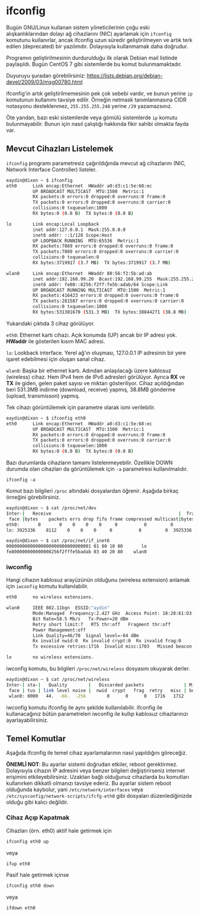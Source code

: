 # ifconfig

Bugün GNU/Linux kullanan sistem yöneticilerinin çoğu eski alışkanlıklarından dolayı ağ cihazlarını (NIC) ayarlamak için ```ifconfig``` komutunu kullanırlar, ancak ifconfig uzun süredir geliştirilmeyen ve artık terk edilen (deprecated) bir yazılımdır. Dolayısıyla kullanmamak daha doğrudur.

Programın geliştirilmesinin durdurulduğu ilk olarak Debian mail listinde paylaşıldı. Bugün CentOS 7 gibi sistemlerde bu komut bulunmamaktadır.

Duyuruyu şuradan görebilirsiniz: https://lists.debian.org/debian-devel/2009/03/msg00780.html

ifconfig'in artık geliştirilmemesinin pek çok sebebi vardır, ve bunun yerine ```ip``` komutunun kullanımı tavsiye edilir. Örneğin netmask tanımlanmasına CIDR notasyonu desteklenmez, ```255.255.255.248``` yerine ```/29``` yazamazsınız.

Öte yandan, bazı eski sistemlerde veya gömülü sistemlerde ```ip``` komutu bulunmayabilir. Bunun için nasıl çalıştığı hakkında fikir sahibi olmakta fayda var.

## Mevcut Cihazları Listelemek

```ifconfig``` programı parametresiz çağırıldığında mevcut ağ cihazlarını (NIC, Network Interface Controller) listeler.

```bash
eaydin@dixon ~ $ ifconfig
eth0      Link encap:Ethernet  HWaddr a0:d3:c1:5e:68:ec  
          UP BROADCAST MULTICAST  MTU:1500  Metric:1
          RX packets:0 errors:0 dropped:0 overruns:0 frame:0
          TX packets:0 errors:0 dropped:0 overruns:0 carrier:0
          collisions:0 txqueuelen:1000 
          RX bytes:0 (0.0 B)  TX bytes:0 (0.0 B)

lo        Link encap:Local Loopback  
          inet addr:127.0.0.1  Mask:255.0.0.0
          inet6 addr: ::1/128 Scope:Host
          UP LOOPBACK RUNNING  MTU:65536  Metric:1
          RX packets:7869 errors:0 dropped:0 overruns:0 frame:0
          TX packets:7869 errors:0 dropped:0 overruns:0 carrier:0
          collisions:0 txqueuelen:0 
          RX bytes:3719917 (3.7 MB)  TX bytes:3719917 (3.7 MB)

wlan0     Link encap:Ethernet  HWaddr 80:56:f2:5b:ad:ab  
          inet addr:192.168.99.20  Bcast:192.168.99.255  Mask:255.255.255.0
          inet6 addr: fe80::8256:f2ff:fe5b:adab/64 Scope:Link
          UP BROADCAST RUNNING MULTICAST  MTU:1500  Metric:1
          RX packets:416423 errors:0 dropped:0 overruns:0 frame:0
          TX packets:281587 errors:0 dropped:0 overruns:0 carrier:0
          collisions:0 txqueuelen:1000 
          RX bytes:531301670 (531.3 MB)  TX bytes:38844271 (38.8 MB)
```

Yukarıdaki çıktıda 3 cihaz görülüyor.

```eth0```: Ethernet kartı cihazı. Açık konumda (UP) ancak bir IP adresi yok. **HWaddr** ile gösterilen kısım MAC adresi.

```lo```: Lookback interface. Yerel ağ'ın oluşması, 127.0.0.1 IP adresinin bir yere işaret edebilmesi için oluşan sanal cihaz.

```wlan0```: Başka bir ethernet kartı. Adından anlaşılacağı üzere kablosuz (wireless) cihaz. Hem IPv4 hem de IPv6 adresleri görülüyor. Ayrıca **RX** ve **TX** ile giden, gelen paket sayısı ve miktarı gösteriliyor. Cihaz açıldığından beri 531.3MB indirme (download, receive) yapmış, 38.8MB gönderme (upload, transmisson) yapmış.

Tek cihazı görüntülemek için parametre olarak ismi verilebilir.

```bash
eaydin@dixon ~ $ ifconfig eth0
eth0      Link encap:Ethernet  HWaddr a0:d3:c1:5e:68:ec  
          UP BROADCAST MULTICAST  MTU:1500  Metric:1
          RX packets:0 errors:0 dropped:0 overruns:0 frame:0
          TX packets:0 errors:0 dropped:0 overruns:0 carrier:0
          collisions:0 txqueuelen:1000 
          RX bytes:0 (0.0 B)  TX bytes:0 (0.0 B)
```


Bazı durumlarda cihazların tamamı listelenmeyebilir. Özellikle DOWN durumda olan cihazları da görüntülemek için ```-a``` parametresi kullanılmalıdır.

```ifconfig -a```

Komut bazı bilgileri ```/proc``` altındaki dosyalardan öğrenir. Aşağıda birkaç örneğini görebilirsiniz.

```bash
eaydin@dixon ~ $ cat /proc/net/dev
Inter-|   Receive                                                |  Transmit
 face |bytes    packets errs drop fifo frame compressed multicast|bytes    packets errs drop fifo colls carrier compressed
eth0:       0       0    0    0    0     0          0         0        0       0    0    0    0     0       0          0
lo: 3925336    8112    0    0    0     0          0         0  3925336    8112    0    0    0     0       0          0
```

```bash
eaydin@dixon ~ $ cat /proc/net/if_inet6
00000000000000000000000000000001 01 80 10 80       lo
fe800000000000008256f2fffe5badab 03 40 20 80    wlan0
```

### iwconfig

Hangi cihazın kablosuz arayüzünün olduğunu (wireless extension) anlamak için ```iwconfig``` komutu kullanılabilir.

```bash
eth0      no wireless extensions.

wlan0     IEEE 802.11bgn  ESSID:"aydin"  
          Mode:Managed  Frequency:2.427 GHz  Access Point: 18:28:61:D3:B2:ED   
          Bit Rate=58.5 Mb/s   Tx-Power=20 dBm   
          Retry short limit:7   RTS thr:off   Fragment thr:off
          Power Management:off
          Link Quality=46/70  Signal level=-64 dBm  
          Rx invalid nwid:0  Rx invalid crypt:0  Rx invalid frag:0
          Tx excessive retries:1716  Invalid misc:1703   Missed beacon:0

lo        no wireless extensions.
```

iwconfig komutu, bu bilgileri ```/proc/net/wireless``` dosyasını okuyarak derler.

```bash
eaydin@dixon ~ $ cat /proc/net/wireless
Inter-| sta-|   Quality        |   Discarded packets               | Missed | WE
 face | tus | link level noise |  nwid  crypt   frag  retry   misc | beacon | 22
 wlan0: 0000   44.  -66.  -256        0      0      0   1716   1712        0
```

iwconfig komutu ifconfig ile aynı şekilde kullanılabilir. ifconfig ile kullanacağınız bütün parametreleri iwconfig ile kullıp kablosuz cihazlarınızı ayarlayabilirsiniz.

## Temel Komutlar

Aşağıda ifconfig ile temel cihaz ayarlamalarının nasıl yapıldığını göreceğiz.

**ÖNEMLİ NOT**: Bu ayarlar sistemi doğrudan etkiler, reboot gerektirmez. Dolayısıyla cihazın IP adresini veya benzer bilgileri değiştirirseniz internet erişimini etkileyebilirsiniz. Uzaktan bağlı olduğunuz cihazlarda bu komutları kullanırken dikkatli olmanızı tavsiye ederiz. Bu ayarlar sistem reboot olduğunda kaybolur, yani ```/etc/network/interfaces``` veya ```/etc/sysconfig/network-scripts/ifcfg-eth0``` gibi dosyaları düzenlediğinizde olduğu gibi kalıcı değildir.

### Cihaz Açıp Kapatmak

Cihazları (örn. eth0) aktif hale getirmek için

```bash
ifconfig eth0 up
```

veya 

```bash
ifup eth0
```

Pasif hale getirmek içinse

```bash
ifconfig eth0 down
```

veya

```bash
ifdown eth0
```




